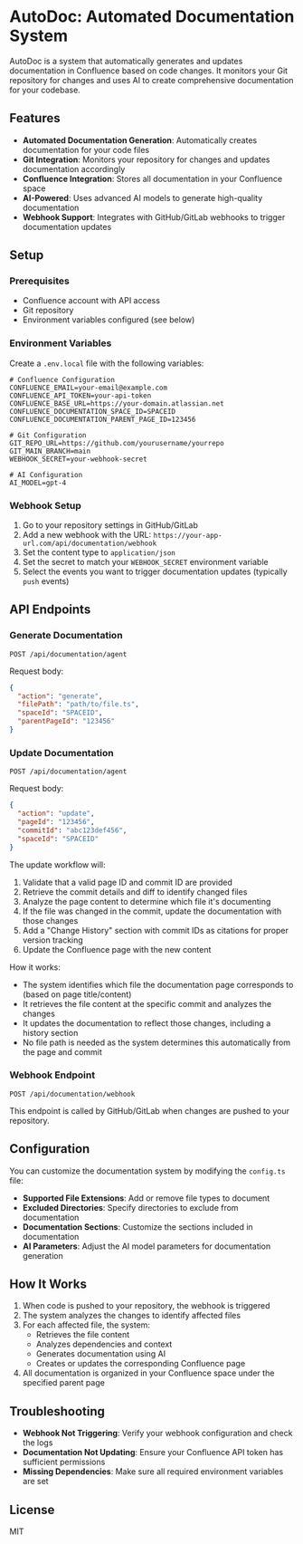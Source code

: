 # AutoDoc: Automated Documentation System

AutoDoc is a system that automatically generates and updates documentation in Confluence based on code changes. It monitors your Git repository for changes and uses AI to create comprehensive documentation for your codebase.

## Features

- **Automated Documentation Generation**: Automatically creates documentation for your code files
- **Git Integration**: Monitors your repository for changes and updates documentation accordingly
- **Confluence Integration**: Stores all documentation in your Confluence space
- **AI-Powered**: Uses advanced AI models to generate high-quality documentation
- **Webhook Support**: Integrates with GitHub/GitLab webhooks to trigger documentation updates

## Setup

### Prerequisites

- Confluence account with API access
- Git repository
- Environment variables configured (see below)

### Environment Variables

Create a `.env.local` file with the following variables:

```
# Confluence Configuration
CONFLUENCE_EMAIL=your-email@example.com
CONFLUENCE_API_TOKEN=your-api-token
CONFLUENCE_BASE_URL=https://your-domain.atlassian.net
CONFLUENCE_DOCUMENTATION_SPACE_ID=SPACEID
CONFLUENCE_DOCUMENTATION_PARENT_PAGE_ID=123456

# Git Configuration
GIT_REPO_URL=https://github.com/yourusername/yourrepo
GIT_MAIN_BRANCH=main
WEBHOOK_SECRET=your-webhook-secret

# AI Configuration
AI_MODEL=gpt-4
```

### Webhook Setup

1. Go to your repository settings in GitHub/GitLab
2. Add a new webhook with the URL: `https://your-app-url.com/api/documentation/webhook`
3. Set the content type to `application/json`
4. Set the secret to match your `WEBHOOK_SECRET` environment variable
5. Select the events you want to trigger documentation updates (typically `push` events)

## API Endpoints

### Generate Documentation

```
POST /api/documentation/agent
```

Request body:
```json
{
  "action": "generate",
  "filePath": "path/to/file.ts",
  "spaceId": "SPACEID",
  "parentPageId": "123456"
}
```

### Update Documentation

```
POST /api/documentation/agent
```

Request body:
```json
{
  "action": "update",
  "pageId": "123456",
  "commitId": "abc123def456",
  "spaceId": "SPACEID"
}
```

The update workflow will:
1. Validate that a valid page ID and commit ID are provided
2. Retrieve the commit details and diff to identify changed files
3. Analyze the page content to determine which file it's documenting
4. If the file was changed in the commit, update the documentation with those changes
5. Add a "Change History" section with commit IDs as citations for proper version tracking
6. Update the Confluence page with the new content

How it works:
- The system identifies which file the documentation page corresponds to (based on page title/content)
- It retrieves the file content at the specific commit and analyzes the changes
- It updates the documentation to reflect those changes, including a history section
- No file path is needed as the system determines this automatically from the page and commit

### Webhook Endpoint

```
POST /api/documentation/webhook
```

This endpoint is called by GitHub/GitLab when changes are pushed to your repository.

## Configuration

You can customize the documentation system by modifying the `config.ts` file:

- **Supported File Extensions**: Add or remove file types to document
- **Excluded Directories**: Specify directories to exclude from documentation
- **Documentation Sections**: Customize the sections included in documentation
- **AI Parameters**: Adjust the AI model parameters for documentation generation

## How It Works

1. When code is pushed to your repository, the webhook is triggered
2. The system analyzes the changes to identify affected files
3. For each affected file, the system:
   - Retrieves the file content
   - Analyzes dependencies and context
   - Generates documentation using AI
   - Creates or updates the corresponding Confluence page
4. All documentation is organized in your Confluence space under the specified parent page

## Troubleshooting

- **Webhook Not Triggering**: Verify your webhook configuration and check the logs
- **Documentation Not Updating**: Ensure your Confluence API token has sufficient permissions
- **Missing Dependencies**: Make sure all required environment variables are set

## License

MIT 